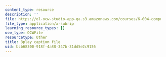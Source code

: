 ```yaml
---
content_type: resource
description: ''
file: https://ol-ocw-studio-app-qa.s3.amazonaws.com/courses/6-004-computation-structures-spring-2017/bcb68300918f4a88347b31dd5e2c9156_3eQh_W8YF_g.srt
file_type: application/x-subrip
learning_resource_types: []
ocw_type: OCWFile
resourcetype: Other
title: 3play caption file
uid: bcb68300-918f-4a88-347b-31dd5e2c9156
---
```

